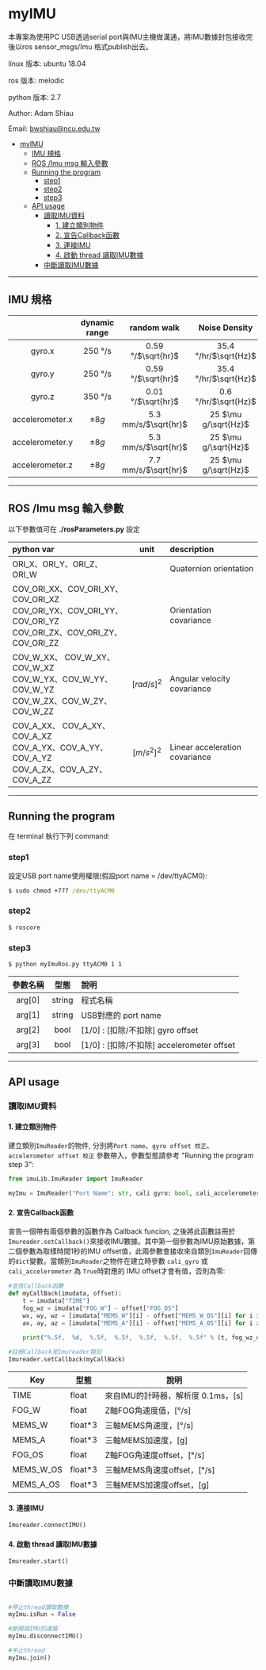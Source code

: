 # myIMU

本專案為使用PC USB透過serial port與IMU主機做溝通，將IMU數據封包接收完後以ros sensor_msgs/Imu 格式publish出去。

linux 版本: ubuntu 18.04

ros 版本: melodic

python 版本: 2.7

Author: Adam Shiau

Email: bwshiau@ncu.edu.tw


- [myIMU](#myimu)
  - [IMU 規格](#imu-規格)
  - [ROS /Imu msg 輸入參數](#ros-imu-msg-輸入參數)
  - [Running the program](#running-the-program)
    - [step1](#step1)
    - [step2](#step2)
    - [step3](#step3)
  - [API usage](#api-usage)
    - [讀取IMU資料](#讀取imu資料)
      - [1. 建立類別物件](#1-建立類別物件)
      - [2. 宣告Callback函數](#2-宣告callback函數)
      - [3. 連接IMU](#3-連接imu)
      - [4. 啟動 thread 讀取IMU數據](#4-啟動-thread-讀取imu數據)
    - [中斷讀取IMU數據](#中斷讀取imu數據)

-----------

## IMU 規格

|     | dynamic range|random walk| Noise Density|  type      |
|:---:|:------------:|:----------:|:------------:|:-----:|
|gyro.x| 250 &deg;/s |0.59 &deg;/$\sqrt{hr}$|35.4 &deg;/hr/$\sqrt{Hz}$|MEMS
|gyro.y| 250 &deg;/s | 0.59 &deg;/$\sqrt{hr}$|35.4 &deg;/hr/$\sqrt{Hz}$|MEMS
|gyro.z| 350 &deg;/s |0.01 &deg;/$\sqrt{hr}$|0.6 &deg;/hr/$\sqrt{Hz}$|FOG|
|accelerometer.x|$\pm 8g$|5.3 mm/s/$\sqrt{hr}$|25 $\mu g/\sqrt{Hz}$|MEMS|
|accelerometer.y|$\pm 8g$|5.3 mm/s/$\sqrt{hr}$|25 $\mu g/\sqrt{Hz}$|MESM|
|accelerometer.z|$\pm 8g$|7.7 mm/s/$\sqrt{hr}$|25 $\mu g/\sqrt{Hz}$|MEMS|

---

## ROS /Imu msg 輸入參數

以下參數值可在 **./rosParameters.py** 設定

| python var | unit | description |
|:-----|:-----:|:-----|
|ORI_X、ORI_Y、ORI_Z、ORI_W||Quaternion orientation|
|COV_ORI_XX、COV_ORI_XY、COV_ORI_XZ <br>COV_ORI_YX、COV_ORI_YY、COV_ORI_YZ <br>COV_ORI_ZX、COV_ORI_ZY、COV_ORI_ZZ||Orientation covariance|
|COV_W_XX、 COV_W_XY、COV_W_XZ <br>COV_W_YX、COV_W_YY、COV_W_YZ <br>COV_W_ZX、COV_W_ZY、COV_W_ZZ|$[rad/s]^2$|Angular velocity covariance|
|COV_A_XX、 COV_A_XY、COV_A_XZ <br>COV_A_YX、COV_A_YY、COV_A_YZ <br>COV_A_ZX、COV_A_ZY、COV_A_ZZ|$[m/s^2]^2$|Linear acceleration covariance|

---

## Running the program

在 terminal 執行下列 command:

### step1

設定USB port name使用權限(假設port name = /dev/ttyACM0):

```cmd
$ sudo chmod +777 /dev/ttyACM0
```

### step2

```cmd
$ roscore
```

### step3

```cmd
$ python myImuRos.py ttyACM0 1 1 
```

|參數名稱|型態|說明|
|:---:|:---:|:---|
|arg[0] |string| 程式名稱|
|arg[1]|string|USB對應的 port name|
|arg[2]|bool|[1/0] : [扣除/不扣除] gyro offset|
|arg[3]|bool|[1/0] : [扣除/不扣除] accelerometer offset|

---

## API usage

### 讀取IMU資料

#### 1. 建立類別物件

建立類別`ImuReader`的物件, 分別將`Port name`、`gyro offset 校正`、`accelerometer offset 校正` 參數帶入，參數型態請參考 "Running the program step 3":

```python
from imuLib.ImuReader import ImuReader

myImu = ImuReader("Port Name": str, cali gyro: bool, cali_accelerometer: bool)
```

#### 2. 宣告Callback函數

宣告一個帶有兩個參數的函數作為 Callback funcion, 之後將此函數註冊於`Imureader.setCallback()`來接收IMU數據。其中第一個參數為IMU原始數據，第二個參數為取樣時間1秒的IMU offset值，此兩參數會接收來自類別`ImuReader`回傳的`dict`變數。當類別`ImuReader`之物件在建立時參數 `cali_gyro` 或 `cali_accelerometer` 為 `True`時對應的 IMU offset才會有值，否則為零:

```python
#宣告Callback函數
def myCallBack(imudata, offset):
    t = imudata["TIME"]
    fog_wz = imudata["FOG_W"] - offset["FOG_OS"]
    wx, wy, wz = [imudata["MEMS_W"][i] - offset["MEMS_W_OS"][i] for i in range(3)]
    ax, ay, az = [imudata["MEMS_A"][i] - offset["MEMS_A_OS"][i] for i in range(3)]
   
    print("%.5f,  %d,  %.5f,  %.5f,  %.5f,  %.5f,  %.5f" % (t, fog_wz_dph, wx, wy, ax, ay, az))

#註冊Callback至Imureader類別
Imureader.setCallback(myCallBack)
```

|Key | 型態  | 說明|
|---|-------|----|
|TIME|float|來自IMU的計時器，解析度 0.1ms，[s]|
|FOG_W|float|Z軸FOG角速度值，[&deg;/s]|
|MEMS_W|float*3 |三軸MEMS角速度，[&deg;/s]|
|MEMS_A|float*3|三軸MEMS加速度，[g]|
|FOG_OS|float|Z軸FOG角速度offset，[&deg;/s]|
|MEMS_W_OS|float*3|三軸MEMS角速度offset，[&deg;/s]|
|MEMS_A_OS|float*3|三軸MEMS加速度offset，[g]|

#### 3. 連接IMU

```python
Imureader.connectIMU()
```

#### 4. 啟動 thread 讀取IMU數據

```python
Imureader.start()
```


### 中斷讀取IMU數據

```python

#停止thread讀取數據
myImu.isRun = False

#斷開與IMU的連接
myImu.disconnectIMU()

#中止thread
myImu.join()
```

